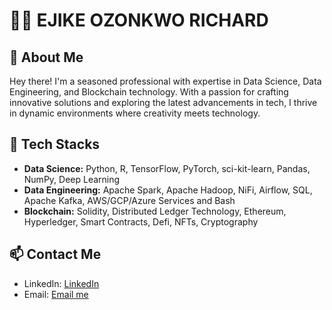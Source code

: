 # 👨‍💻 EJIKE OZONKWO RICHARD

## 🚀 About Me

Hey there! I'm a seasoned professional with expertise in Data Science, Data Engineering, and Blockchain technology. With a passion for crafting innovative solutions and exploring the latest advancements in tech, I thrive in dynamic environments where creativity meets technology.

## 💼 Tech Stacks

- **Data Science:** Python, R, TensorFlow, PyTorch, sci-kit-learn, Pandas, NumPy, Deep Learning
- **Data Engineering:** Apache Spark, Apache Hadoop, NiFi, Airflow, SQL, Apache Kafka, AWS/GCP/Azure Services and Bash 
- **Blockchain:** Solidity, Distributed Ledger Technology, Ethereum, Hyperledger, Smart Contracts, Defi, NFTs, Cryptography


## 📫 Contact Me
- LinkedIn:     [LinkedIn](https://www.linkedin.com/in/ozonkwoejike/)
- Email:     [Email me](mailto:erozonkwo@gmail.com)
